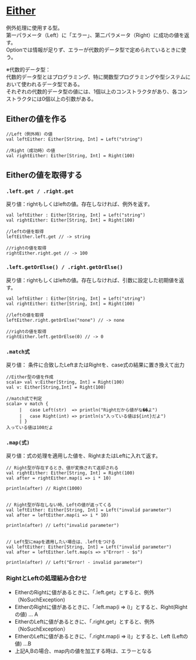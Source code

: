 # [Either](https://github.com/scala/scala/blob/2.13.x/src/library/scala/util/Either.scala#L120) 
例外処理に使用する型。  
第一パラメータ（Left）に「エラー」、第二パラメータ（Right）に成功の値を返す。  
Optionでは情報が足りず、エラーが代数的データ型で定められているときに使う。　　

※代数的データ型：  
代数的データ型とはプログラミング、特に関数型プログラミングや型システムにおいて使われるデータ型である。  
それぞれの代数的データ型の値には、1個以上のコンストラクタがあり、各コンストラクタには0個以上の引数がある。  

## Eitherの値を作る
```
//Left（例外時）の値
val leftEither: Either[String, Int] = Left("string")

//Right（成功時）の値
val rightEither: Either[String, Int] = Right(100)
```

## Eitherの値を取得する
### `.left.get / .right.get`
戻り値：rightもしくはleftの値。存在しなければ、例外を返す。
```
val leftEither : Either[String, Int] = Left("string")
val rightEither: Either[String, Int] = Right(100)

//leftの値を取得
leftEither.left.get // -> string

//rightの値を取得
rightEither.right.get // -> 100
```

### `.left.getOrElse() / .right.getOrElse()`
戻り値：rightもしくはleftの値。存在しなければ、引数に設定した初期値を返す。
```
val leftEither : Either[String, Int] = Left("string")
val rightEither: Either[String, Int] = Right(100)

//leftの値を取得
leftEither.right.getOrElse("none") // -> none

//rightの値を取得
rightEither.left.getOrElse(0) // -> 0
```

### `.match式`
戻り値： 条件に合致したLeftまたはRightを、case式の結果に置き換えて出力
```
//Either型の値を作成
scala> val v:Either[String, Int] = Right(100)
val v: Either[String,Int] = Right(100)

//match式で判定
scala> v match {
     |   case Left(str)  => println("Rightだから値がな��よ")
     |   case Right(int) => println(s"入っている値は${int}だよ")
     | }
入っている値は100だよ
```

### `.map(式)`
戻り値：式の処理を適用した値を、RightまたはLeftに入れて返す。　　
```
// Right型が存在するとき、値が変換されて返却される
val rightEither: Either[String, Int] = Right(100)
val after = rightEither.map(i => i * 10)

println(after) // Right(1000)


// Right型が存在しない時、Leftの値が返ってくる
val leftEither: Either[String, Int] = Left("invalid parameter")
val after = leftEither.map(i => i * 10)

println(after) // Left("invalid parameter")


// Left型にmapを適用したい場合は、.leftをつける
val leftEither: Either[String, Int] = Left("invalid parameter")
val after = leftEither.left.map(s => s"Error! - $s")

println(after) // Left("Error! - invalid parameter")
```

### RightとLeftの処理組み合わせ
- EitherのRightに値があるときに、「.left.get」とすると、例外（NoSuchException)
- EitherのRightに値があるときに、「.left.map(i => i)」とすると、Right(Rightの値) ... A
- EitherのLeftに値があるときに、「.right.get」とすると、例外（NoSuchException）
- EitherのLeftに値があるときに、「.right.map(i => i)」とすると、Left (Leftの値) ...B
- 上記A,Bの場合、map内の値を加工する時は、エラーとなる
















